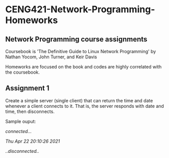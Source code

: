 # CENG421-Network-Programming-Homeworks
Network Programming course assignments
---------------------------------------------------------------------
Coursebook is 'The Definitive Guide to Linux Network Programming' by Nathan Yocom, John Turner, and Keir Davis

Homeworks are focused on the book and codes are highly correlated with the coursebook.

Assignment 1
---------------------------------------------------------------------

Create a simple server (single client) that can return the time and date whenever a client connects to it.
That is, the server responds with date and time, then disconnects.

Sample ouput:

*connected...*

*Thu Apr 22 20:10:26 2021*

*..disconnected..*
